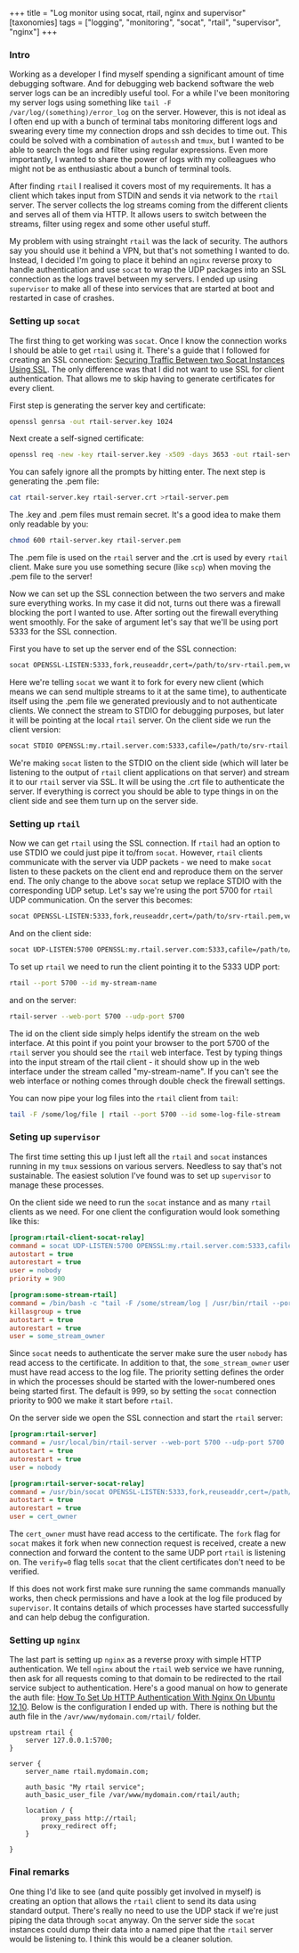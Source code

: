 +++
title = "Log monitor using socat, rtail, nginx and supervisor"
[taxonomies]
tags = ["logging", "monitoring", "socat", "rtail", "supervisor", "nginx"]
+++

### Intro

Working as a developer I find myself spending a significant amount of time
debugging software. And for debugging web backend software the web server logs
can be an incredibly useful tool. For a while I've been monitoring my server
logs using something like `tail -F /var/log/(something)/error_log` on the
server. However, this is not ideal as I often end up with a bunch of terminal
tabs monitoring different logs and swearing every time my connection drops and
ssh decides to time out. This could be solved with a combination of `autossh`
and `tmux`, but I wanted to be able to search the logs and filter using regular
expressions. Even more importantly, I wanted to share the power of logs with
my colleagues who might not be as enthusiastic about a bunch of terminal tools.

After finding `rtail` I realised it covers most of my requirements. It has a
client which takes input from STDIN and sends it via network to the `rtail`
server. The server collects the log streams coming from the different clients
and serves all of them via HTTP. It allows users to switch between the streams,
filter using regex and some other useful stuff.

My problem with using strainght `rtail` was the lack of security. The authors
say you should use it behind a VPN, but that's not something I wanted to do.
Instead, I decided I'm going to place it behind an `nginx` reverse proxy to
handle authentication and use `socat` to wrap the UDP packages into an SSL
connection as the logs travel between my servers. I ended up using `supervisor`
to make all of these into services that are started at boot and restarted in
case of crashes.

### Setting up `socat`

The first thing to get working was `socat`. Once I know the connection works I
should be able to get `rtail` using it. There's a guide that I followed for
creating an SSL connection: [Securing Traffic Between two Socat Instances Using
SSL](http://www.dest-unreach.org/socat/doc/socat-openssltunnel.html). The only
difference was that I did not want to use SSL for client authentication. That
allows me to skip having to generate certificates for every client.

First step is generating the server key and certificate:
```sh
openssl genrsa -out rtail-server.key 1024
```
Next create a self-signed certificate:
```sh
openssl req -new -key rtail-server.key -x509 -days 3653 -out rtail-server.crt
```
You can safely ignore all the prompts by hitting enter. The next step is
generating the .pem file:
```sh
cat rtail-server.key rtail-server.crt >rtail-server.pem
```
The .key and .pem files must remain secret. It's a good idea to make them only
readable by you:
```sh
chmod 600 rtail-server.key rtail-server.pem
```
The .pem file is used on the `rtail` server and the .crt is used by every
`rtail` client. Make sure you use something secure (like `scp`) when moving
the .pem file to the server!

Now we can set up the SSL connection between the two servers and make sure
everything works. In my case it did not, turns out there was a firewall
blocking the port I wanted to use. After sorting out the firewall everything
went smoothly. For the sake of argument let's say that we'll be using port
5333 for the SSL connection.

First you have to set up the server end of the SSL connection:
```sh
socat OPENSSL-LISTEN:5333,fork,reuseaddr,cert=/path/to/srv-rtail.pem,verify=0 STDIO
```
Here we're telling `socat` we want it to fork for every new client (which means
we can send multiple streams to it at the same time), to authenticate itself
using the .pem file we generated previously and to not authenticate clients.
We connect the stream to STDIO for debugging purposes, but later it will be
pointing at the local `rtail` server. On the client side we run the client version:
```sh
socat STDIO OPENSSL:my.rtail.server.com:5333,cafile=/path/to/srv-rtail.crt
```
We're making `socat` listen to the STDIO on the client side (which will later
be listening to the output of `rtail` client applications on that server) and
stream it to our `rtail` server via SSL. It will be using the .crt file to
authenticate the server. If everything is correct you should be able to type
things in on the client side and see them turn up on the server side.

### Setting up `rtail`

Now we can get `rtail` using the SSL connection. If `rtail` had an option to
use STDIO we could just pipe it to/from `socat`. However, `rtail` clients
communicate with the server via UDP packets - we need to make `socat` listen to
these packets on the client end and reproduce them on the server end. The only
change to the above `socat` setup we replace STDIO with the corresponding UDP
setup. Let's say we're using the port 5700 for `rtail` UDP communication. On
the server this becomes:
```sh
socat OPENSSL-LISTEN:5333,fork,reuseaddr,cert=/path/to/srv-rtail.pem,verify=0 UDP:localhost:5700
```
And on the client side:
```sh
socat UDP-LISTEN:5700 OPENSSL:my.rtail.server.com:5333,cafile=/path/to/srv-rtail.crt
```
To set up `rtail` we need to run the client pointing it to the 5333 UDP port:
```sh
rtail --port 5700 --id my-stream-name
```
and on the server:
```sh
rtail-server --web-port 5700 --udp-port 5700
```
The id on the client side simply helps identify the stream on the web interface. 
At this point if you point your browser to the port 5700 of the `rtail` server
you should see the `rtail` web interface. Test by typing things into the input
stream of the rtail client - it should show up in the web interface under the
stream called "my-stream-name". If you can't see the web interface or nothing
comes through double check the firewall settings.

You can now pipe your log files into the `rtail` client from `tail`:
```sh
tail -F /some/log/file | rtail --port 5700 --id some-log-file-stream
```

### Seting up `supervisor`

The first time setting this up I just left all the `rtail` and `socat` instances
running in my `tmux` sessions on various servers. Needless to say that's not
sustainable. The easiest solution I've found was to set up `supervisor` to
manage these processes.

On the client side we need to run the `socat` instance and as many `rtail`
clients as we need. For one client the configuration would look something like
this:
```ini
[program:rtail-client-socat-relay]
command = socat UDP-LISTEN:5700 OPENSSL:my.rtail.server.com:5333,cafile=/path/to/srv-rtail.crt
autostart = true
autorestart = true
user = nobody
priority = 900

[program:some-stream-rtail]
command = /bin/bash -c "tail -F /some/stream/log | /usr/bin/rtail --port 5700 --id some-stream --mute"
killasgroup = true
autostart = true
autorestart = true
user = some_stream_owner
```
Since `socat` needs to authenticate the server make sure the user `nobody` has
read access to the certificate. In addition to that, the `some_stream_owner`
user must have read access to the log file. The priority setting defines the
order in which the processes should be started with the lower-numbered ones
being started first. The default is 999, so by setting the `socat` connection
priority to 900 we make it start before `rtail`.

On the server side we open the SSL connection and start the `rtail` server:
```ini
[program:rtail-server]
command = /usr/local/bin/rtail-server --web-port 5700 --udp-port 5700
autostart = true
autorestart = true
user = nobody

[program:rtail-server-socat-relay]
command = /usr/bin/socat OPENSSL-LISTEN:5333,fork,reuseaddr,cert=/path/to/srv-rtail.pem,verify=0 UDP:localhost:5700
autostart = true
autorestart = true
user = cert_owner
```
The `cert_owner` must have read access to the certificate. The `fork` flag
for `socat` makes it fork when new connection request is received, create
a new connection and forward the content to the same UDP port `rtail` is
listening on. The `verify=0` flag tells `socat` that the client certificates
don't need to be verified.

If this does not work first make sure running the same commands manually works,
then check permissions and have a look at the log file produced by `supervisor`.
It contains details of which processes have started successfully and can help
debug the configuration.

### Setting up `nginx`

The last part is setting up `nginx` as a reverse proxy with simple HTTP
authentication. We tell `nginx` about the `rtail` web service we have running,
then ask for all requests coming to that domain to be redirected to the rtail
service subject to authentication. Here's a good manual on how to generate the
auth file: [How To Set Up HTTP Authentication With Nginx On Ubuntu 12.10](https://www.digitalocean.com/community/tutorials/how-to-set-up-http-authentication-with-nginx-on-ubuntu-12-10).
Below is the configuration I ended up with. There is nothing but the auth file
in the `/avr/www/mydomain.com/rtail/` folder.

```config
upstream rtail {
    server 127.0.0.1:5700;
}

server {
    server_name rtail.mydomain.com;

    auth_basic "My rtail service";
    auth_basic_user_file /var/www/mydomain.com/rtail/auth;

    location / {
        proxy_pass http://rtail;
        proxy_redirect off;
    }

}
```

### Final remarks
One thing I'd like to see (and quite possibly get involved in myself) is
creating an option that allows the `rtail` client to send its data using
standard output. There's really no need to use the UDP stack if we're just
piping the data through `socat` anyway. On the server side the `socat`
instances could dump their data into a named pipe that the `rtail` server would
be listening to. I think this would be a cleaner solution.


